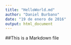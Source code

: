 ```yaml
---
title: "HelloWorld.md"
author: "Daniel Burbano"
date: "19 de enero de 2016"
output: html_document
---
```


##This is a Markdown file
